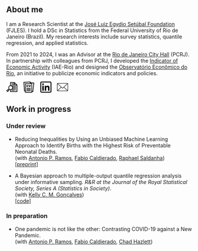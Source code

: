 ## About me

I am a Research Scientist at the [José Luiz Egydio Setúbal Foundation](https://fundacaojles.org.br/en/) (FJLES). I hold a DSc in Statistics from the Federal University of Rio de Janeiro (Brazil). My research interests include survey statistics, quantile regression, and applied statistics.

From 2021 to 2024, I was an Advisor at the [Rio de Janeiro City Hall](https://prefeitura.rio/) (PCRJ). In partnership with colleagues from PCRJ, I developed the [Indicator of Economic Activity](https://github.com/marcuslavagnole/IAE_Rio) (IAE-Rio) and designed the [Observatório Econômico do Rio](https://observatorioeconomico.rio/), an initiative to publicize economic indicators and policies. <be>

[<img src="publications.png" width="30" height="30">](https://github.com/marcuslavagnole/Publications) &nbsp; &nbsp;[<img src="curriculum-vitae.png" width="30" height="30">](https://github.com/marcuslavagnole/marcuslavagnole/blob/main/CV.pdf) &nbsp; &nbsp;[<img src="linkedin.png" width="30" height="30">](https://linkedin.com/in/marcus-l-nascimento-9b9625304) &nbsp; &nbsp;[<img src="email.png" width="30" height="30">](mailto:marcus.gerardus@fundacaojles.org.br)

<!--
&nbsp; &nbsp;[<img src="curriculum-vitae.png" width="30" height="30">](https://github.com/marcuslavagnole/marcuslavagnole/blob/main/CV.pdf) &nbsp; &nbsp;[<img src="lattes.png" width="30" height="30">](http://lattes.cnpq.br/5803567335277582)
-->

<!--
**marcuslavagnole/marcuslavagnole** is a ✨ _special_ ✨ repository because its `README.md` (this file) appears on your GitHub profile.

Here are some ideas to get you started:

- 🔭 I’m currently working on ...
- 🌱 I’m currently learning ...
- 👯 I’m looking to collaborate on ...
- 🤔 I’m looking for help with ...
- 💬 Ask me about ...
- 📫 How to reach me: ...
- 😄 Pronouns: ...
- ⚡ Fun fact: ...
-->
## Work in progress 

### Under review

- Reducing Inequalities by Using an Unbiased Machine Learning Approach to Identify Births with the Highest Risk of Preventable Neonatal Deaths. <br>
(with [Antonio P. Ramos](https://tomramos.github.io/), [Fabio Caldierado](https://ebape.fgv.br/pessoas/fabio-caldieraro), [Raphael Saldanha](https://rfsaldanha.github.io/)) <br>
[[preprint]](https://www.medrxiv.org/content/10.1101/2024.01.12.24301163v1)

<!--
- Bayesian quantile regression models for bounded count data under informative sampling. <br>
(with [Kelly C. M. Gonçalves](https://sites.google.com/dme.ufrj.br/kelly/)) <br>
[[code]](https://github.com/marcuslavagnole/BWQR_Informative_Sampling)
-->

- A Bayesian approach to multiple-output quantile regression analysis under informative sampling.  _R&R at the Journal of the Royal Statistical Society, Series A (Statistics in Society)_. <br>
(with [Kelly C. M. Gonçalves](https://sites.google.com/dme.ufrj.br/kelly/)) <br>
[[code]](https://github.com/marcuslavagnole/EM_BWQR_Informative_Sampling)

<!--
- An Expectation-Maximization algorithm for noncrossing Bayesian quantile regression. <br>
-->

### In preparation

- One pandemic is not like the other: Contrasting COVID-19 against a New Pandemic. <br>
(with [Antonio P. Ramos](https://tomramos.github.io/), [Fabio Caldierado](https://ebape.fgv.br/pessoas/fabio-caldieraro), [Chad Hazlett](https://www.chadhazlett.com/))

<!--
- A decision support system for tax arrears recovery based on machine learning survival algorithms. <br>
(with [Heudson T. Mirandola](http://lattes.cnpq.br/3030808069800164), [Ralph S. Silva](https://scholar.google.com.br/citations?user=ZsrRVHYAAAAJ&hl=pt-BR), [Leon U. Barboza](https://github.com/LMBarboza))
-->
